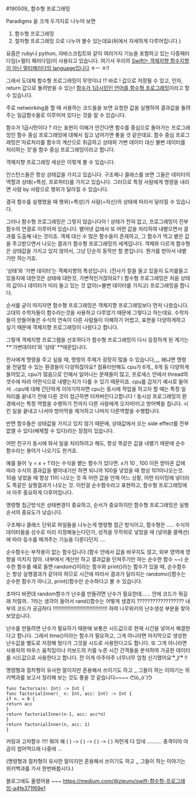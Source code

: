#190509_ 함수형 프로그래밍



Paradigms 을 크게 두가지로 나누어 보면
1. 함수형 프로그래밍 
2. 절차형 프로그래밍
으로 나누어 볼수 있는데요(뒤에서 자세하게 다루어집니다.)


요즘은 ruby나 python, 자바스크립트와 같이 여러가지 기능을 포함하고 있는 다중패러다임(=멀티 패러다임)이 사용되고 있습니다.
여기서 우리의 <u>Swift는 객체지향 함수지향이 아닌 멀티패러다임 language입니다</u> ㅎㅡ ㅎ!!

그래서 도대체 함수형 프로그래밍이 무엇이냐 !?
바로 ! 값으로 저장될 수 있고, 인자, return 값으로 돌려받을 수 있는! <u>함수가 1급시민인 언어를 함수형 프로그래밍</u>이라고 할 수 있습니다. 

주로 networking을 할 때 사용하는 코드들을 보면 요청한 값을 실행하여 결과값을 돌려주는 일급함수들로 이루어져 있다는 것을 알 수 있습니다.

함수가 1급시민이다 ? 라는 표현이 이해가 안간다면 함수를 중심으로 돌아가는 프로그래밍인 함수 중심 프로그래밍에 대해서 짚고 넘어가면 좋을 것 같은데요.
함수 중심 프로그래밍은‘자료처리를 함수의 계산으로 취급하고 상태와 가변 데이터 대신 불변 데이터를 처리하는 것’을 함수 중심 프로그래밍이라고 합니다.

객체지향 프로그래밍 세상은 이렇게 볼 수 있습니다.

인스턴스들은 항상 상태값을 가지고 있습니다. 구조체나 클래스를 보면 그들은 데이터의 역할과 상태(=특성, 프로퍼티)를 가지고 있습니다. 그러므로 특정 사람에게 명령을 내리면 사람 by 사람으로 행위가 달라질 수 있습니다. 


결국 함수를 실행했을 때 행위(=특성)가 사람(=자신)의 상태에 따라서 달라질 수 있습니다.


그러나 함수형 프로그래밍은 그렇지 않습니다아 !
상태가 전혀 없고, 프로그래밍이 전부 함수의 연결로 이루어져 있습니다. 
뱉어낸 값에서 또 어떤 값을 처리하여 내뱉으면서 결과를 도출해 내는 것이죠.
객체 대신 수 많은 함수들이 존재하고, 그 함수가 먹고 뱉은 값을 주고받으면서 나오는 결과가 함수형 프로그래밍의 세계입니다.
객체와 다르게 함수형은 상태값을 가지고 있지 않아서, 그냥 단순히 동작만 할 뿐입니다. 뭔가를 받아서 내뱉기만 하는거죠.


‘상태’와 ‘가변 데이터’는 객체지향의 특성입니다. (전사가 칼을 들고 있을지 도끼를들고있을지에 대한것은 상태에 대한것, 가변적인거잖아요? )
함수형 프로그래밍은 처음 상태의 값이나 데이터가 미리 들고 있는 것 없이(=불변 데이터를 가지고) 프로그래밍을 합니다.


순서를 굳이 따지자면 함수형 프로그래밍은 객체지향 프로그래밍보다 먼저 나왔습니다.
고대의 수학자들이 함수라는것을 사용하고 다루었기 때문에 그렇다고 하는데요.
수학자들이 만들어놓은 수식의 연속이 다른 사람들이 이해하기 어렵고, 표현을 다양하게하고 싶기 때문에 객체지향 프로그래밍이 나왔다고 합니다.

그렇게 객체지향 프로그램을 선호하다가 함수형 프로그래밍이 다시 등장하게 된 계기는 **‘가변데이터’와 ‘상태’ **때문입니다.


전사에게 명령을 주고 싶을 때, 명령의 주체가 굉장히 많을 수 있습니다,,,, 왜냐면 명령을 전달할 수 있는 환경들이 다양하잖아요? 컴퓨터만해도 cpu가 6개,, 8개 등 다양하게 들어있고, cpu가 많음으로 인해서 일어나는 문제들이 많고, 프로세스 안에서 thread의 갯수에 따라 어떤식으로 내뱉는지가 다를 수 있기 때문이죠.
cpu를 갑자기 예시로 들어서 ..cpu에 대해 간단하게 이야기하자면 cpu는 동시에 작업을 하고자 할 때는 특정 일처리를 끝내기 전에 다른 것이 접근하면 터져버린다고합니다 ! 동시성 프로그래밍의 환경에서는 특정 역할을 수행하기 전까지 다른 사람에게 오지마!라고 방어벽을 칩니다. 시킨 일을 끝내고 나서야 방어막을 제거하고 나머지 다른역할을 수행합니다.


반면 함수들은 상태값을 가지고 있지 않기 때문에, 상태값에서 오는 side effect를 전부 없앨 수 있다(배제할 수 있다)라는 장점이 있습니다.


어떤 친구가 동시에 와서 일을 처리하려고 해도, 항상 똑같은 값을 내뱉기 때문에 순수 함수라는 용어가 나오기도 한거죠.


예를 들어 ‘y = x + 1’라는 수식을 뱉는 함수가 있다면.
x가 10 , 100 이든 받아온 값에 따라 수식의 결과값을 뱉어내기만 하면 되니까
100을 넣었을 때 항상 101이나오는것. 10을 넣었을 때 항상 11이 나오는 것 즉 어떤 값을 언제 어느 상황, 어떤 타이밍에 넣더라도 똑같은 실행결과가 나오는 것. 이런걸 순수함수라고 표현하고, 함수형 프로그래밍에서 아주 중요하게 다루어집니다.


명령형 접근방식은 상태변경이 중요하고, 순서가 중요하지만 함수형 프로그래밍은 실행순서의 중요도가 낮습니다.


구조체나 클래스 단위로 파일들을 나누는게 명령형 접근 방식이고, 함수형은 ….. 수식의 데이터들을 상수로 미리 지정해놓는다던가, 성적을 무작위로 넣었을 때 (넣어줄 콜렉션)에 따라 등수를 매겨주는 기능을 다룬다던지 ….


순수함수는 부작용이 없는 함수입니다.(함수 안에서 값을 바꾸지도 않고, 외부 영역에 영향을 미치지 않아. 내부에서 계산만 하고 결과값을 던져주기만 하는 순수한 함수 ~~)
순수한 함수를 예로 들면 random()이라는 함수와 print()라는 함수가 있을 때, 순수함수는 항상 실행결과가 같아야 하므로 시간에 따라서 결과가 달라지는 randomo()함수는 순수한 함수가 아니고, print()함수만 순수하다고 볼 수 있습니다.


초마다 바뀐대 random함수가 난수를 만들려면 난수가 필요한데…… 안에 코드가 뭐길래 저럴까.. ?라는 생각이 들어서
rand()함수는 어떻게 생겼지 ?????????????????? 내부의 코드가 궁금하다 !!!!!!!!!!!!!!!!!!!!!!!!!!!!!!!!!!!!! 하여 나무위키의 난수생성 부분을 찾아보았습니다.


난수를 만들려면 난수가 필요하기 때문에 보통은 시드값으로 현재 시간을 넣어서 해결한다고 합니다. 그래서 time()이라는 함수가 필요하고, 그게 아니라면 마지막으로 생성한 난수값을 별도로 저장해 뒀다가 그것을 시드로 사용한다고도 합니다. 또 그게 아니라면 사용자의 마우스 움직임이나 키보드의 키를 누른 시간 간격들을 분석하여 가공한 데이터를 시드값으로 사용한다고 합니다. 전 이게 아주아주 너무너무 엄청 신기했어요 ͡° ͜ʖ ͡° !!


명령형과 절차형이 유사한 말이지만 혼용해서 쓰이기도 하고 ,, 그들이 하는 이야기는 위키백과를 보고서 정리해 보는 것도 좋을 것 같습니다~~~~ ᕦ(ò_óˇ)ᕤ



```
func factoria(n: Int) -> Int {
func factorialInner(_ n: Int, acc: Int) -> Int {
if n. = 0 {
return acc
}
return factorialInner(n-1, acc: acc*n)
}
return factorialInner(n, acc: 1)
}

```

커링과 고차함수 !!!! 뭐야 왜 ( ) -> ( ) -> ( ) -> ( ) 저런게 다 있네 .......... 충격이야 
야곰이 씹어먹으래 나중에 ...


(명령형과 절차형이 유사한 말이지만 혼용해서 쓰이기도 하고 ,, 그들이 하는 이야기는 위키백과를 가서 한번봐봅시다.)

블로그에도 올렸어용 ~~~
https://medium.com/@zieunv/swift-함수형-프로그래밍-a4fe371f69e1 
